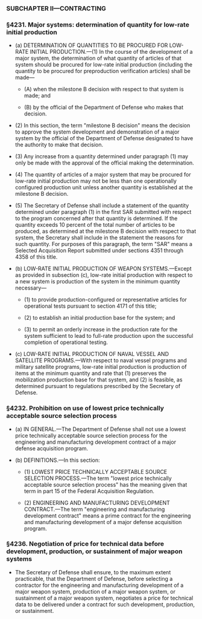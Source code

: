 ### SUBCHAPTER II—CONTRACTING

### §4231. Major systems: determination of quantity for low-rate initial production
* (a) DETERMINATION OF QUANTITIES TO BE PROCURED FOR LOW-RATE INITIAL PRODUCTION.—(1) In the course of the development of a major system, the determination of what quantity of articles of that system should be procured for low-rate initial production (including the quantity to be procured for preproduction verification articles) shall be made—

  * (A) when the milestone B decision with respect to that system is made; and

  * (B) by the official of the Department of Defense who makes that decision.


* (2) In this section, the term "milestone B decision" means the decision to approve the system development and demonstration of a major system by the official of the Department of Defense designated to have the authority to make that decision.

* (3) Any increase from a quantity determined under paragraph (1) may only be made with the approval of the official making the determination.

* (4) The quantity of articles of a major system that may be procured for low-rate initial production may not be less than one operationally configured production unit unless another quantity is established at the milestone B decision.

* (5) The Secretary of Defense shall include a statement of the quantity determined under paragraph (1) in the first SAR submitted with respect to the program concerned after that quantity is determined. If the quantity exceeds 10 percent of the total number of articles to be produced, as determined at the milestone B decision with respect to that system, the Secretary shall include in the statement the reasons for such quantity. For purposes of this paragraph, the term "SAR" means a Selected Acquisition Report submitted under sections 4351 through 4358 of this title.

* (b) LOW-RATE INITIAL PRODUCTION OF WEAPON SYSTEMS.—Except as provided in subsection (c), low-rate initial production with respect to a new system is production of the system in the minimum quantity necessary—

  * (1) to provide production-configured or representative articles for operational tests pursuant to section 4171 of this title;

  * (2) to establish an initial production base for the system; and

  * (3) to permit an orderly increase in the production rate for the system sufficient to lead to full-rate production upon the successful completion of operational testing.


* (c) LOW-RATE INITIAL PRODUCTION OF NAVAL VESSEL AND SATELLITE PROGRAMS.—With respect to naval vessel programs and military satellite programs, low-rate initial production is production of items at the minimum quantity and rate that (1) preserves the mobilization production base for that system, and (2) is feasible, as determined pursuant to regulations prescribed by the Secretary of Defense.

### §4232. Prohibition on use of lowest price technically acceptable source selection process
* (a) IN GENERAL.—The Department of Defense shall not use a lowest price technically acceptable source selection process for the engineering and manufacturing development contract of a major defense acquisition program.

* (b) DEFINITIONS.—In this section:

  * (1) LOWEST PRICE TECHNICALLY ACCEPTABLE SOURCE SELECTION PROCESS.—The term "lowest price technically acceptable source selection process" has the meaning given that term in part 15 of the Federal Acquisition Regulation.

  * (2) ENGINEERING AND MANUFACTURING DEVELOPMENT CONTRACT.—The term "engineering and manufacturing development contract" means a prime contract for the engineering and manufacturing development of a major defense acquisition program.

### §4236. Negotiation of price for technical data before development, production, or sustainment of major weapon systems
* The Secretary of Defense shall ensure, to the maximum extent practicable, that the Department of Defense, before selecting a contractor for the engineering and manufacturing development of a major weapon system, production of a major weapon system, or sustainment of a major weapon system, negotiates a price for technical data to be delivered under a contract for such development, production, or sustainment.